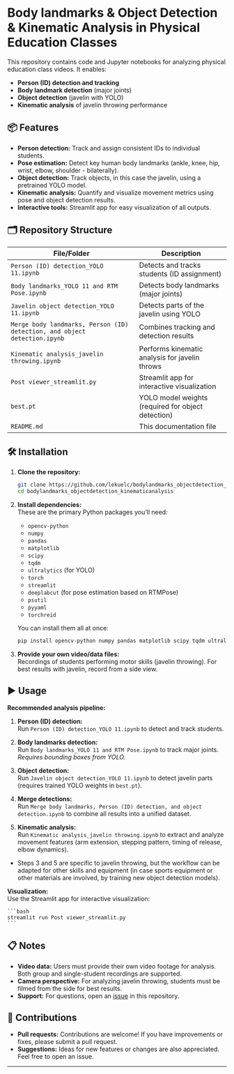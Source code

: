 # Body landmarks & Object Detection & Kinematic Analysis in Physical Education Classes

This repository contains code and Jupyter notebooks for analyzing physical education class videos. It enables:  
- **Person (ID) detection and tracking**  
- **Body landmark detection** (major joints)  
- **Object detection** (javelin with YOLO)  
- **Kinematic analysis** of javelin throwing performance

## 📦 Features

- **Person detection:** Track and assign consistent IDs to individual students.
- **Pose estimation:** Detect key human body landmarks (ankle, knee, hip, wrist, elbow, shoulder - bilaterally).
- **Object detection:** Track objects, in this case the javelin, using a pretrained YOLO model.
- **Kinematic analysis:** Quantify and visualize movement metrics using pose and object detection results.
- **Interactive tools:** Streamlit app for easy visualization of all outputs.

## 🗂️ Repository Structure

| File/Folder                                               | Description                                             |
|-----------------------------------------------------------|---------------------------------------------------------|
| `Person (ID) detection_YOLO 11.ipynb`                     | Detects and tracks students (ID assignment)             |
| `Body landmarks_YOLO 11 and RTM Pose.ipynb`               | Detects body landmarks (major joints)                   |
| `Javelin object detection_YOLO 11.ipynb`                  | Detects parts of the javelin using YOLO                 |
| `Merge body landmarks, Person (ID) detection, and object detection.ipynb` | Combines tracking and detection results     |
| `Kinematic analysis_javelin throwing.ipynb`               | Performs kinematic analysis for javelin throws          |
| `Post viewer_streamlit.py`                                | Streamlit app for interactive visualization             |
| `best.pt`                                                 | YOLO model weights (required for object detection)      |
| `README.md`                                               | This documentation file                                 |

## 🛠️ Installation

1. **Clone the repository:**

    ```bash
    git clone https://github.com/lekuelc/bodylandmarks_objectdetection_kinematicanalysis.git
    cd bodylandmarks_objectdetection_kinematicanalysis
    ```

2. **Install dependencies:**  
   These are the primary Python packages you’ll need:
    - `opencv-python`
    - `numpy`
    - `pandas`
    - `matplotlib`
    - `scipy`
    - `tqdm`
    - `ultralytics` (for YOLO)
    - `torch`
    - `streamlit`
    - `deeplabcut` (for pose estimation based on RTMPose)
    - `psutil`
    - `pyyaml`
    - `torchreid`  
   
   You can install them all at once:
    ```bash
    pip install opencv-python numpy pandas matplotlib scipy tqdm ultralytics torch streamlit deeplabcut psutil pyyaml torchreid
    ```

3. **Provide your own video/data files:**  
   Recordings of students performing motor skills (javelin throwing). For best results with javelin, record from a side view.

## ▶️ Usage

**Recommended analysis pipeline:**

1. **Person (ID) detection:**  
   Run `Person (ID) detection_YOLO 11.ipynb` to detect and track students.

2. **Body landmarks detection:**  
   Run `Body landmarks_YOLO 11 and RTM Pose.ipynb` to track major joints. *Requires bounding boxes from YOLO.*

3. **Object detection:**  
   Run `Javelin object detection_YOLO 11.ipynb` to detect javelin parts (requires trained YOLO weights in `best.pt`).

4. **Merge detections:**  
   Run `Merge body landmarks, Person (ID) detection, and object detection.ipynb` to combine all results into a unified dataset.

5. **Kinematic analysis:**  
   Run `Kinematic analysis_javelin throwing.ipynb` to extract and analyze movement features (arm extension, stepping pattern, timing of release, elbow dynamics).

- Steps 3 and 5 are specific to javelin throwing, but the workflow can be adapted for other skills and equipment (in case sports equipment or other materials are involved, by training new object detection models).

**Visualization:**  
Use the Streamlit app for interactive visualization:

    ```bash
    streamlit run Post viewer_streamlit.py
    ```

## 📋 Notes

- **Video data:** Users must provide their own video footage for analysis. Both group and single-student recordings are supported.
- **Camera perspective:** For analyzing javelin throwing, students must be filmed from the side for best results.
- **Support:** For questions, open an [issue](https://github.com/lekuelc/bodylandmarks_objectdetection_kinematicanalysis/issues) in this repository.

## 🙏 Contributions

- **Pull requests:** Contributions are welcome! If you have improvements or fixes, please submit a pull request.
- **Suggestions:** Ideas for new features or changes are also appreciated. Feel free to open an issue.

---